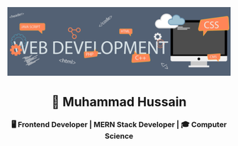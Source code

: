 
![Logo](https://raw.githubusercontent.com/Its-TahmishSadiya16/Its-TahmishSadiya16/main/203690603-726e50ce-2cf6-4b62-82ee-d51ed9100f05.gif)

<p align="center">
<!--   <img src="https://miro.medium.com/v2/resize:fit:828/format:webp/1*yw0TnheAGN-LPneDaTlaxw.gif" alt="HussainAnjan5" /> -->
<!-- ![logo](https://github.com/Its-TahmishSadiya16/Its-TahmishSadiya16/blob/main/203690603-726e50ce-2cf6-4b62-82ee-d51ed9100f05.gif) -->
</p>
<h1 align="center">👋 Muhammad Hussain</h1>
<h3 align="center">🖥️ Frontend Developer | MERN Stack Developer | 🎓 Computer Science</h3>
